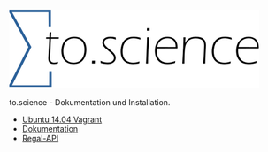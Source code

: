 ![to.science Logo](/doc/resources/images/to.science.svg "to.science Logo")

to.science - Dokumentation und Installation.

 
- [Ubuntu 14.04 Vagrant](https://github.com/hbz/Regal/tree/master/vagrant/ubuntu-14.04)
- [Dokumentation](https://hbz.github.io/Regal/doc/regal.html)
- [Regal-API](https://hbz.github.io/Regal/doc/api.html)
